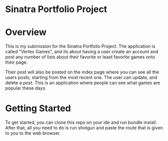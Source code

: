 # Sinatra Portfolio Project

# Overview

This is my submission for the Sinatra Portfolio Project. The application is called "Vertex Games", and its about having a user create an account and post any number of lists about their favorite or least favorite games onto their page.

Their post will also be posted on the index page where you can see all the users posts, starting from the most recent one. The user can update, and delete a post. This is an application where people can see what games are popular these days.

# Getting Started

To get started, you can clone this repo on your ide and run bundle install. After that, all you need to do is run shotgun and paste the route that is given to you to the web browser.

